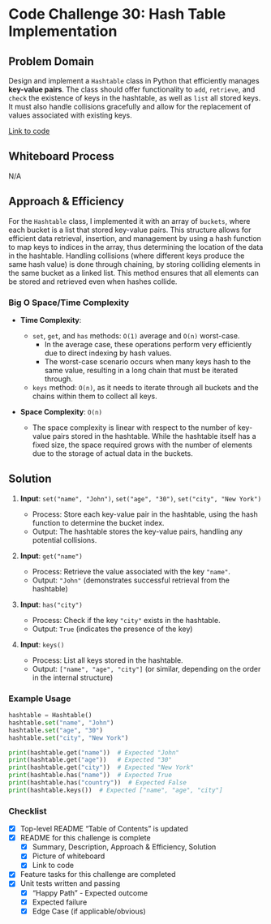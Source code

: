 # Code Challenge 30: Hash Table Implementation

## Problem Domain

Design and implement a `Hashtable` class in Python that efficiently manages **key-value pairs**. The class should offer functionality to `add`, `retrieve`, and `check` the existence of keys in the hashtable, as well as `list` all stored keys. It must also handle collisions gracefully and allow for the replacement of values associated with existing keys.

[Link to code](../../data_structures/hashtable.py)

## Whiteboard Process

N/A

## Approach & Efficiency

For the `Hashtable` class, I implemented it with an array of `buckets`, where each bucket is a list that stored key-value pairs. This structure allows for efficient data retrieval, insertion, and management by using a hash function to map keys to indices in the array, thus determining the location of the data in the hashtable. Handling collisions (where different keys produce the same hash value) is done through chaining, by storing colliding elements in the same bucket as a linked list. This method ensures that all elements can be stored and retrieved even when hashes collide.

### Big O Space/Time Complexity

- **Time Complexity**:
  - `set`, `get`, and `has` methods: `O(1)` average and `O(n)` worst-case.
    - In the average case, these operations perform very efficiently due to direct indexing by hash values.
    - The worst-case scenario occurs when many keys hash to the same value, resulting in a long chain that must be iterated through.
  - `keys` method: `O(n)`, as it needs to iterate through all buckets and the chains within them to collect all keys.

- **Space Complexity**: `O(n)`
  - The space complexity is linear with respect to the number of key-value pairs stored in the hashtable. While the hashtable itself has a fixed size, the space required grows with the number of elements due to the storage of actual data in the buckets.

## Solution

1. **Input**: `set("name", "John")`, `set("age", "30")`, `set("city", "New York")`
   - Process: Store each key-value pair in the hashtable, using the hash function to determine the bucket index.
   - Output: The hashtable stores the key-value pairs, handling any potential collisions.

2. **Input**: `get("name")`
   - Process: Retrieve the value associated with the key `"name"`.
   - Output: `"John"` (demonstrates successful retrieval from the hashtable)

3. **Input**: `has("city")`
   - Process: Check if the key `"city"` exists in the hashtable.
   - Output: `True` (indicates the presence of the key)

4. **Input**: `keys()`
   - Process: List all keys stored in the hashtable.
   - Output: `["name", "age", "city"]` (or similar, depending on the order in the internal structure)

### Example Usage

```python
hashtable = Hashtable()
hashtable.set("name", "John")
hashtable.set("age", "30")
hashtable.set("city", "New York")

print(hashtable.get("name"))  # Expected "John"
print(hashtable.get("age"))   # Expected "30"
print(hashtable.get("city"))  # Expected "New York"
print(hashtable.has("name"))  # Expected True
print(hashtable.has("country"))  # Expected False
print(hashtable.keys())  # Expected ["name", "age", "city"]
```

### Checklist

- [x] Top-level README “Table of Contents” is updated
- [x] README for this challenge is complete
  - [x] Summary, Description, Approach & Efficiency, Solution
  - [x] Picture of whiteboard
  - [x] Link to code
- [x] Feature tasks for this challenge are completed
- [x] Unit tests written and passing
  - [x] “Happy Path” - Expected outcome
  - [x] Expected failure
  - [x] Edge Case (if applicable/obvious)
